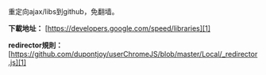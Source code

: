 重定向ajax/libs到github，免翻墙。

**下載地址：** [https://developers.google.com/speed/libraries][1]

**redirector規則：** [https://github.com/dupontjoy/userChromeJS/blob/master/Local/_redirector.js][1]



  [1]: https://developers.google.com/speed/libraries
  [2]: https://github.com/dupontjoy/userChromeJS/blob/master/Local/_redirector.js

